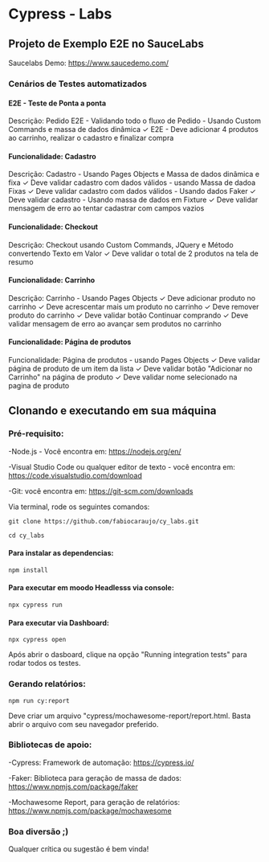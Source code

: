 # Cypress - Labs 
## Projeto de Exemplo E2E no SauceLabs 

Saucelabs Demo: https://www.saucedemo.com/

### Cenários de Testes automatizados

#### E2E - Teste de Ponta a ponta
Descrição: Pedido E2E - Validando todo o fluxo de Pedido - Usando Custom Commands e massa de dados dinâmica
    ✓ E2E - Deve adicionar 4 produtos ao carrinho, realizar o cadastro e finalizar compra

#### Funcionalidade: Cadastro
Descrição: Cadastro - Usando Pages Objects e Massa de dados dinâmica e fixa
    ✓ Deve validar cadastro com dados válidos - usando Massa de dadoa Fixas 
    ✓ Deve validar cadastro com dados válidos - Usando dados Faker
    ✓ Deve validar cadastro - Usando massa de dados em Fixture
    ✓ Deve validar mensagem de erro ao tentar cadastrar com campos vazios

#### Funcionalidade: Checkout
Descrição: Checkout usando Custom Commands, JQuery e Método convertendo Texto em Valor
    ✓ Deve validar o total de 2 produtos na tela de resumo 

#### Funcionalidade: Carrinho
Descrição: Carrinho - Usando Pages Objects
    ✓ Deve adicionar produto no carrinho
    ✓ Deve acrescentar mais um produto no carrinho
    ✓ Deve remover produto do carrinho
    ✓ Deve validar botão Continuar comprando
    ✓ Deve validar mensagem de erro ao avançar sem produtos no carrinho

#### Funcionalidade: Página de produtos
Funcionalidade: Página de produtos - usando Pages Objects
    ✓ Deve validar página de produto de um item da lista
    ✓ Deve validar botão "Adicionar no Carrinho" na página de produto
    ✓ Deve validar nome selecionado na pagina de produto


## Clonando e executando em sua máquina

### Pré-requisito:

-Node.js - Você encontra em: https://nodejs.org/en/

-Visual Studio Code ou qualquer editor de texto - você encontra em: https://code.visualstudio.com/download

-Git: você encontra em: https://git-scm.com/downloads


Via terminal, rode os seguintes comandos:
```  
git clone https://github.com/fabiocaraujo/cy_labs.git
```
```
cd cy_labs
```

#### Para instalar as dependencias:
```
npm install 
```

#### Para executar em moodo Headlesss via console:
```
npx cypress run
```

#### Para executar via Dashboard:
```
npx cypress open 
```
Após abrir o dasboard, clique na opção "Running integration tests" para rodar todos os testes.

### Gerando relatórios:

```
npm run cy:report  
```

Deve criar um arquivo "cypress/mochawesome-report/report.html. Basta abrir o arquivo com seu navegador preferido.


### Bibliotecas de apoio:
-Cypress: Framework de automação: https://cypress.io/

-Faker: Biblioteca para geração de massa de dados: https://www.npmjs.com/package/faker

-Mochawesome Report, para geração de relatórios: https://www.npmjs.com/package/mochawesome 

### Boa diversão ;) 
Qualquer crítica ou sugestão é bem vinda! 



